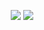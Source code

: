 <p align="center">
  <img src ="https://raw.githubusercontent.com/anatol-karlinski/Fuchsia-Console-Game-Engine/master/Testy/Test_Render.png" />
  <img src ="https://raw.githubusercontent.com/anatol-karlinski/Fuchsia-Console-Game-Engine/master/Testy/Test_Kursor.png" />
</p>
